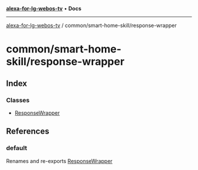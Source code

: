[**alexa-for-lg-webos-tv**](../../../README.md) • **Docs**

***

[alexa-for-lg-webos-tv](../../../modules.md) / common/smart-home-skill/response-wrapper

# common/smart-home-skill/response-wrapper

## Index

### Classes

- [ResponseWrapper](classes/ResponseWrapper.md)

## References

### default

Renames and re-exports [ResponseWrapper](classes/ResponseWrapper.md)
